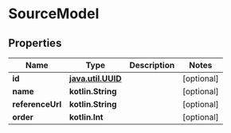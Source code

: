 
# SourceModel

## Properties
Name | Type | Description | Notes
------------ | ------------- | ------------- | -------------
**id** | [**java.util.UUID**](java.util.UUID.md) |  |  [optional]
**name** | **kotlin.String** |  |  [optional]
**referenceUrl** | **kotlin.String** |  |  [optional]
**order** | **kotlin.Int** |  |  [optional]



